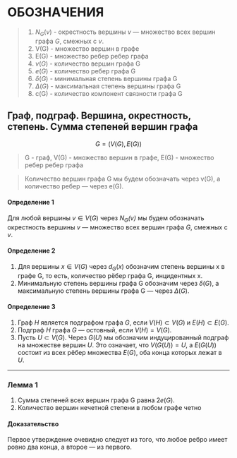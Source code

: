 # ОБОЗНАЧЕНИЯ
> 1) $N_G(v)$ - окрестность вершины $v$ — множество всех вершин графа $G$, смежных с $v$.
> 2) V(G) - множество вершин в графе
> 3) E(G) - множество ребер ребер графа
> 4) $v(G)$ - количество вершин графа G
> 5) $e(G)$ - количество ребер графа G
> 6) $\delta(G)$ - минимальная степень вершины графа G
> 7) $\Delta(G)$ - максимальная степень вершины графа G
> 8) c(G) - количество компонент связности графа G

## Граф, подграф. Вершина, окрестность, степень. Сумма степеней вершин графа

$$
G = (V(G), E(G))
$$

> G - граф, V(G) - множество вершин в графе, E(G) - множество ребер ребер графа

> Количество вершин графа G мы будем обозначать через v(G), а количество ребер — через e(G).

#### Определение 1

Для любой вершины $v \in V(G)$ через *$N_G(v)$* мы будем обозначать окрестность вершины $v$ — множество всех вершин графа $G$, смежных с $v$.

#### Определение 2

1) Для вершины $x \in V(G)$ через $d_G(x)$ обозначим степень
   вершины x в графе G, то есть, количество рёбер графа G,
   инцидентных x.
2) Минимальную степень вершины графа G обозначим через
   $\delta(G)$, а максимальную степень вершины графа G — через
   $\Delta(G).$

#### Определение 3

1) Граф $H$ является подграфом графа $G$, если $V(H) \subset V(G)$ и $E(H) \subset E(G).$
2) Подграф $H$ графа $G$ — остовный, если $V(H) = V(G)$.
3) Пусть $U \subset V(G)$. Через $G(U)$ мы обозначим
   индуцированный подграф на множестве вершин $U$. Это
   означает, что $V(G(U)) = U$, а $E(G(U))$ состоит из всех рёбер
   множества $E(G)$, оба конца которых лежат в $U$.

---

### Лемма 1

1) Сумма степеней всех вершин графа G равна $2e(G).$
2) Количество вершин нечетной степени в любом графе четно

#### Доказательство

Первое утверждение очевидно следует из того, что
любое ребро имеет ровно два конца, а второе — из первого.
